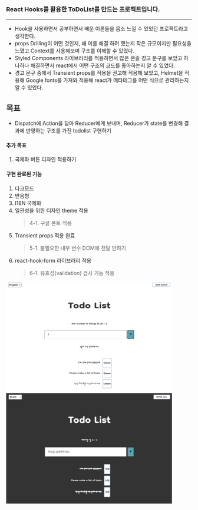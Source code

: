 ### React Hooks를 활용한 ToDoList를 만드는 프로젝트입니다.

---

- Hook을 사용하면서 공부하면서 배운 이론들을 몸소 느낄 수 있었던 프로젝트라고 생각한다.
- props Drilling이 어떤 것인지, 왜 이를 해결 하려 했는지 작은 규모이지만 필요성을 느꼈고 Context를 사용해보며 구조를 이해할 수 있었다.
- Styled Components 라이브러리를 적용하면서 많은 콘솔 경고 문구를 보았고 하나하나 해결하면서 react에서 어떤 구조의 코드를 좋아하는지 알 수 있었다.
- 경고 문구 중에서 Transient props를 적용을 권고해 적용해 보았고, Helmet을 적용해 Google fonts를 가져와 적용해 react가 메타테그를 어떤 식으로 관리하는지 알 수 있었다.

## 목표

- Dispatch에 Action을 담아 Reducer에게 보내며, Reducer가 state를 변경해 결과에 반영하는 구조를 가진 todolist 구현하기

#### 추가 목표

1. 국제화 버튼 디자인 적용하기

#### 구현 완료된 기능

1. 다크모드
2. 반응형
3. I18N 국제화
4. 일관성을 위한 디자인 theme 적용
   > 4-1. 구글 폰트 적용
5. Transient props 적용 완료
   > 5-1. 불필요한 내부 변수 DOM에 전달 안하기
6. react-hook-form 라이브러리 적용
   > 6-1. 유효성(validation) 검사 기능 적용

<img src="./src/assets/en_todo.png" width="450px" height="300px" title="Todo List 이미지" alt="White_Todo"></img><br/>
<img src="./src/assets/ko_todo.png" width="450px" height="300px" title="Todo List 이미지" alt="Dark_Todo"></img><br/>
